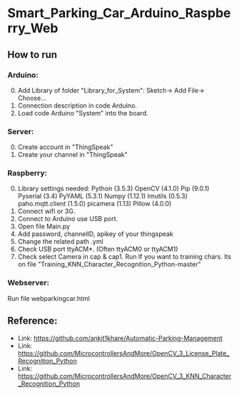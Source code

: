 # Smart_Parking_Car_Arduino_Raspberry_Web
## How to run 
### Arduino:
0. Add Library of folder "Library_for_System": Sketch-> Add File-> Choose...
1. Connection description in code Arduino.
2. Load code Arduino "System" into the board.

### Server:
0. Create account in "ThingSpeak"
1. Create your channel in "ThingSpeak"

### Raspberry:
0. Library settings needed:
	Python (3.5.3)
	OpenCV (4.1.0)
	Pip (9.0.1)
	Pyserial (3.4)
	PyYAML (5.3.1)
	Numpy (1.12.1)
	Imutils (0.5.3)
	paho.mqtt.client (1.5.0)
	picamera (1.13) 
	Pillow (4.0.0)
1. Connect wifi or 3G.
2. Connect to Arduino use USB port.
3. Open file Main.py
4. Add password, channelID, apikey of your thingspeak
5. Change the related path .yml
6. Check USB port ttyACM*.   (Often ttyACM0 or ttyACM1)
7. Check select Camera in cap & cap1. 
Run 
If you want to training chars. Its on file "Training_KNN_Character_Recognition_Python-master"

### Webserver:
Run file webparkingcar.html

## Reference:
- Link: https://github.com/ankit1khare/Automatic-Parking-Management
- Link: https://github.com/MicrocontrollersAndMore/OpenCV_3_License_Plate_Recognition_Python
- Link: https://github.com/MicrocontrollersAndMore/OpenCV_3_KNN_Character_Recognition_Python



